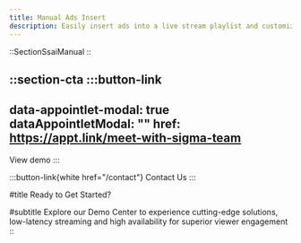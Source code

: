 ```yaml
---
title: Manual Ads Insert
description: Easily insert ads into a live stream playlist and customize content flow with real-time updates
---
```


::SectionSsaiManual
::

::section-cta
  :::button-link
  ---
  data-appointlet-modal: true
  dataAppointletModal: ""
  href: https://appt.link/meet-with-sigma-team
  ---
  View demo
  :::

  :::button-link{white href="/contact"}
  Contact Us
  :::

#title
Ready to Get Started?

#subtitle
Explore our Demo Center to experience cutting-edge solutions, low-latency streaming and high availability for superior viewer engagement
::